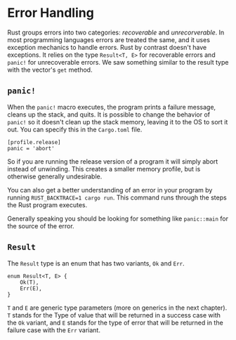 # Error Handling

Rust groups errors into two categories: *recoverable* and *unrecorverable*. In most programming languages errors are treated the same, and it uses exception mechanics to handle errors. Rust by contrast doesn't have exceptions. It relies on the type `Result<T, E>` for recoverable errors and `panic!` for unrecoverable errors. We saw something similar to the result type with the vector's `get` method.

## `panic!`

When the `panic!` macro executes, the program prints a failure message, cleans up the stack, and quits. It is possible to change the behavior of `panic!` so it doesn't clean up the stack memory, leaving it to the OS to sort it out. You can specify this in the `Cargo.toml` file.

```
[profile.release]
panic = 'abort'
```

So if you are running the release version of a program it will simply abort instead of unwinding. This creates a smaller memory profile, but is otherwise generally undesirable.

You can also get a better understanding of an error in your program by running `RUST_BACKTRACE=1 cargo run`. This command runs through the steps the Rust program executes.

Generally speaking you should be looking for something like `panic::main` for the source of the error.

## `Result`

The `Result` type is an enum that has two variants, `Ok` and `Err`.

```
enum Result<T, E> {
    Ok(T),
    Err(E),
}
```

`T` and `E` are generic type parameters (more on generics in the next chapter). `T` stands for the Type of value that will be returned in a success case with the `Ok` variant, and `E` stands for the type of error that will be returned in the failure case with the `Err` variant.
